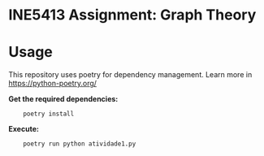 # INE5413 Assignment: Graph Theory

# Usage

This repository uses poetry for dependency management. Learn more in https://python-poetry.org/


<b>Get the required dependencies:</b>

        poetry install

<b>Execute:</b>

        poetry run python atividade1.py